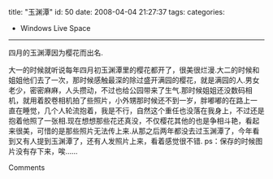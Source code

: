 title: "玉渊潭"
id: 50
date: 2008-04-04 21:27:37
tags: 
categories: 
- Windows Live Space
---


四月的玉渊潭因为樱花而出名.

大一的时候就听说每年四月初玉渊潭里的樱花都开了，很美很烂漫.大二的时候和姐姐他们去了一次，那时候感触最深的除过盛开满园的樱花，就是满园的人.男女老少，密密麻麻，人头攒动，不过也给公园带来了生气.那时候姐姐还没数码相机，就用着胶卷相机拍了些照片，小外甥那时候还不到一岁，胖嘟嘟的在路上一 直在睡觉，几个人轮流抱着，我是不行，自然这个重任也没落在我身上，不过还是抱着他照了一张相.现在想想那些花还真没，不仅樱花其他的也是争相斗艳，看起来很美，可惜的是那些照片无法传上来.从那之后两年都没去过玉渊潭了，今年看到又有人提到玉渊潭了，还有人发照片上来，看着感觉很不错.
ps：保存的时候图片没有存下来，唉……

Comments
